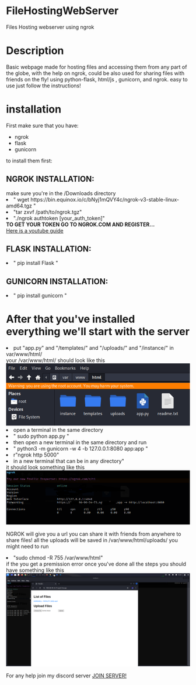 # FileHostingWebServer
Files Hosting webserver using ngrok


<h1 > Description </h1>
Basic webpage made for hosting files and accessing them from any part of the globe, with the help on ngrok, could be also used for sharing files with friends on the fly!
using python-flask, html/js , gunicorn, and ngrok. easy to use just follow the instructions!

<h1>installation</h1>
First make sure that you have:
<ul>
  <li>ngrok</li>
  <li>flask</li>
  <li>gunicorn</li>
</ul>




to install them first:
<h2>NGROK INSTALLATION: </h2>
make sure you're in the /Downloads directory
<li > " wget https://bin.equinox.io/c/bNyj1mQVY4c/ngrok-v3-stable-linux-amd64.tgz "</li>
<li > "tar zxvf /path/to/ngrok.tgz"</li>
<li > "./ngrok authtoken [your_auth_token]"</li>
<b> TO GET YOUR TOKEN GO TO NGROK.COM AND REGISTER...</b>
<div>
<a href="https://www.youtube.com/watch?v=LYmhwKVNjk4&ab_channel=TECHDHEE">Here is a youtube guide</a>
</div>

<h2>FLASK INSTALLATION: </h2>
<li >" pip install Flask "</li>

<h2>GUNICORN INSTALLATION: </h2>
<li >" pip install gunicorn "</li>

<h1>After that you've installed everything we'll start with the server</h1>
<li> put "app.py" and "/templates/" and "/uploads/" and "/instance/" in var/www/html/ </li>
your /var/www/html/ should look like this 
<img src="screenshot1.PNG">
<li>open a terminal in the same directory</li>
<li >" sudo python app.py "</li>
<li>then open a new terminal in the same directory and run </li>
<li >" python3 -m gunicorn -w 4 -b 127.0.0.1:8080 app:app "</li>
<li >r"ngrok http 5000"</li>
<li>in a new terminal that can be in any directory"</li>
it should look something like this <img src="screenshot2.PNG">

NGROK will give you a url you can share it with friends from anywhere to share files!
all the uploads will be saved in /var/www/html/uploads/
you might need to run 
<li >"sudo chmod -R 755 /var/www/html" </li>
if the you get a premission error
once you've done all the steps you should have something like this 
<img src="screenshot3.PNG">

For any help join my discord server 
<a href="https://discord.gg/587R6vqK8w">JOIN SERVER!</a>
